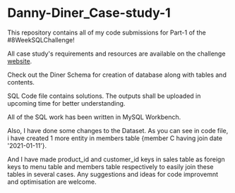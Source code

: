 # Danny-Diner_Case-study-1
This repository contains all of my code submissions for Part-1 of the #8WeekSQLChallenge!

All case study's requirements and resources are available on the challenge [website](https://8weeksqlchallenge.com/case-study-1/).

Check out the Diner Schema for creation of database along with tables and contents. 

SQL Code file contains solutions. The outputs shall be uploaded in upcoming time for better understanding.

All of the SQL work has been written in MySQL Workbench. 

Also, I have done some changes to the Dataset. As you can see in code file, i have created 1 more entity in members table {member C having join date '2021-01-11'}.

And I have made product_id and customer_id keys in sales table as foreign keys to menu table and members table respectively to easily join these tables in several cases.
Any suggestions and ideas for code improvemnt and optimisation are welcome.

